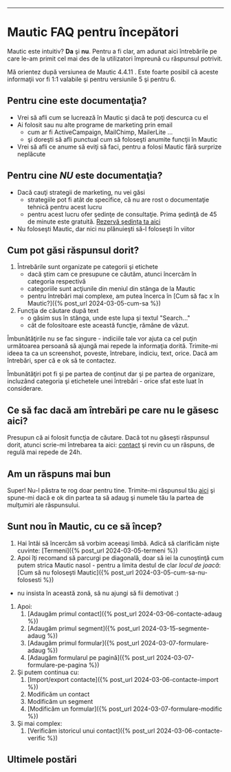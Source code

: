 ---

# <i class='fa-fw fas fa-home'></i> Mautic FAQ pentru începători
Mautic este intuitiv? **Da** şi **nu**. Pentru a fi clar, am adunat aici întrebările pe care le-am primit cel mai des de la utilizatori împreună cu răspunsul potrivit.

Mă orientez după versiunea de Mautic 4.4.11 . Este foarte posibil că aceste informaţii vor fi 1:1 valabile şi pentru versiunile 5 şi pentru 6.

## Pentru cine este documentaţia?
* Vrei să afli cum se lucrează în Mautic şi dacă te poţi descurca cu el
* Ai folosit sau nu alte programe de marketing prin email
  * cum ar fi ActiveCampaign, MailChimp, MailerLite ...
  * şi doreşti să afli punctual cum să foloseşti anumite funcţii în Mautic
* Vrei să afli ce anume să eviţi să faci, pentru a folosi Mautic fără surprize neplăcute

## Pentru cine _NU_ este documentaţia?
* Dacă cauţi strategii de marketing, nu vei găsi
  * strategiile pot fi atât de specifice, că nu are rost o documentaţie tehnică pentru acest lucru
  * pentru acest lucru ofer şedinţe de consultaţie. Prima şedinţă de 45 de minute este gratuită. [Rezervă şedinţa ta aici](https://calendly.com/ionutojicade/consultanta-gratuita-pentru-funnel-de-vanzari)
* Nu foloseşti Mautic, dar nici nu plănuieşti să-l foloseşti în viitor

## Cum pot găsi răspunsul dorit?
1. Întrebările sunt organizate pe categorii şi etichete
   * dacă ştim cam ce presupune ce căutăm, atunci încercăm în categoria respectivă
   * categoriile sunt acţiunile din meniul din stânga de la Mautic
   * pentru întrebări mai complexe, am putea încerca în [Cum să fac x în Mautic?]({% post_url 2024-03-05-cum-sa %})
2. Funcţia de căutare după text
   * o găsim sus în stânga, unde este lupa şi textul "Search..."
   * cât de folositoare este această funcţie, rămâne de văzut.

Îmbunătăţirile nu se fac singure - indiciile tale vor ajuta ca cel puţin următoarea persoană să ajungă mai repede la informaţia dorită. Trimite-mi ideea ta ca un screenshot, poveste, întrebare, indiciu, text, orice. Dacă am întrebări, sper că e ok să te contactez.

Îmbunătăţiri pot fi şi pe partea de conţinut dar şi pe partea de organizare, incluzând categoria şi etichetele unei întrebări - orice sfat este luat în considerare.

## Ce să fac dacă am întrebări pe care nu le găsesc aici?
Presupun că ai folosit funcţia de căutare. Dacă tot nu găseşti răspunsul dorit, atunci scrie-mi întrebarea ta aici: [contact](https://ionutojica.com/home/contact/) şi revin cu un răspuns, de regulă mai repede de 24h.

## Am un răspuns mai bun
Super! Nu-l păstra te rog doar pentru tine. Trimite-mi răspunsul tău [aici](https://ionutojica.com/home/contact/) şi spune-mi dacă e ok din partea ta să adaug şi numele tău la partea de mulţumiri ale răspunsului.

## Sunt nou în Mautic, cu ce să încep?
1. Hai întâi să încercăm să vorbim aceeaşi limbă. Adică să clarificăm nişte cuvinte: [Termeni]({% post_url 2024-03-05-termeni %})
1. Apoi îţi recomand să parcurgi pe diagonală, doar să iei la cunoştinţă cum putem strica Mautic nasol - pentru a limita destul de clar _locul de joacă_: [Cum să nu foloseşti Mautic]({% post_url 2024-03-05-cum-sa-nu-folosesti %})
  * nu insista în această zonă, să nu ajungi să fii demotivat :)
1. Apoi:
    1. [Adaugăm primul contact]({% post_url 2024-03-06-contacte-adaug %})
    1. [Adaugăm primul segment]({% post_url 2024-03-15-segmente-adaug %})
    1. [Adaugăm primul formular]({% post_url 2024-03-07-formulare-adaug %})
    1. [Adaugăm formularul pe pagină]({% post_url 2024-03-07-formulare-pe-pagina %})
1. Şi putem continua cu:
    1. [Import/export contacte]({% post_url 2024-03-06-contacte-import %})
    1. Modificăm un contact
    1. Modificăm un segment
    1. [Modificăm un formular]({% post_url 2024-03-07-formulare-modific %})
1. Şi mai complex:
    1. [Verificăm istoricul unui contact]({% post_url 2024-03-06-contacte-verific %})

## Ultimele postări
